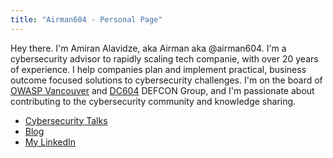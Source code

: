 ```yaml
---
title: "Airman604 - Personal Page"
---
```


Hey there. I'm Amiran Alavidze, aka Airman aka @airman604. I'm a cybersecurity advisor to rapidly
scaling tech companie, with over 20 years of experience. I help companies plan and implement practical, business outcome
focused solutions to cybersecurity challenges. I'm on the board of
[OWASP Vancouver](https://www.meetup.com/OWASP-Vancouver-Chapter/) and [DC604](https://www.meetup.com/defcon604/)
DEFCON Group, and I'm passionate about contributing to the cybersecurity community and knowledge sharing.

- [Cybersecurity Talks](talks)
- [Blog](https://airman604.medium.com)
- [My LinkedIn](https://ca.linkedin.com/in/aalavidze)
